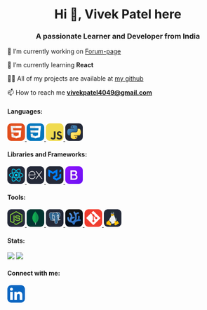 <h1 align="center">Hi 👋, Vivek Patel here</h1>
<h3 align="center">A passionate Learner and Developer from India</h3>

  🔭 I’m currently working on [Forum-page](https://github.com/drejt/forum-page)

  🌱 I’m currently learning **React**

  👨‍💻 All of my projects are available at [my github](https://github.com/drejt?tab=repositories)

<!--- 📝 I regularly write articles on [blog.link](blog.link) -->

  📫 How to reach me **vivekpatel4049@gmail.com**

<!-- 📄 Know about my experiences [resume.link](resume.link) -->

<h4 align="left">Languages:</h4>
<p align="left">
   <a href="https://developer.mozilla.org/en-US/docs/Web/HTML" target="_blank" rel="noreferrer">
      <img src="https://github.com/tandpfun/skill-icons/raw/main/icons/HTML.svg" alt="html5" width="40" height="40"/>
   </a>
   <a href="https://developer.mozilla.org/en-US/docs/Web/CSS" target="_blank" rel="noreferrer">
      <img src="https://raw.githubusercontent.com/tandpfun/skill-icons/59059d9d1a2c092696dc66e00931cc1181a4ce1f/icons/CSS.svg" alt="css3" width="40" height="40"/>
   </a>
   <a href="https://developer.mozilla.org/en-US/docs/Web/JavaScript" target="_blank" rel="noreferrer">
      <img src="https://github.com/tandpfun/skill-icons/raw/main/icons/JavaScript.svg" alt="javascript" width="40" height="40"/>
   </a>
   <a href="https://www.python.org" target="_blank" rel="noreferrer">
      <img src="https://github.com/tandpfun/skill-icons/raw/main/icons/Python-Dark.svg" alt="python" width="40" height="40"/>
   </a>
  
  <h4 align="left">Libraries and Frameworks:</h4>
   <a href="https://reactjs.org/" target="_blank" rel="noreferrer">
      <img src="https://github.com/tandpfun/skill-icons/blob/main/icons/React-Dark.svg" alt="react" width="40" height="40"/>
   </a>
   <a href="https://expressjs.com" target="_blank" rel="noreferrer">
      <img src="https://github.com/tandpfun/skill-icons/blob/main/icons/ExpressJS-Dark.svg" alt="express" width="40" height="40"/>
   </a>
   <a href="https://mui.com" target="_blank" rel="noreferrer">
      <img src="https://github.com/tandpfun/skill-icons/blob/main/icons/MaterialUI-Dark.svg" alt="mui" width="40" height="40"/>
   </a>
    <a href="https://getbootstrap.com" target="_blank" rel="noreferrer">
      <img src="https://github.com/tandpfun/skill-icons/blob/main/icons/Bootstrap.svg" alt="bootstrap" width="40" height="40"/>
   </a>
   
   <h4 align="left">Tools:</h4>
   <a href="https://nodejs.org" target="_blank" rel="noreferrer"> 
      <img src="https://github.com/tandpfun/skill-icons/raw/main/icons/NodeJS-Dark.svg" alt="nodejs" width="40" height="40"/> 
   </a>
   <a href="https://www.mongodb.com/" target="_blank" rel="noreferrer">
      <img src="https://github.com/tandpfun/skill-icons/raw/main/icons/MongoDB.svg" alt="mongodb" width="40" height="40"/> 
   </a>
   <a href="https://www.postgresql.org" target="_blank" rel="noreferrer">
      <img src="https://github.com/tandpfun/skill-icons/raw/main/icons/PostgreSQL-Dark.svg" alt="postgresql" width="40" height="40"/>
   </a>
    <a href="https://code.visualstudio.com/" target="_blank" rel="noreferrer">
      <img src="https://github.com/tandpfun/skill-icons/blob/main/icons/VSCodium-Dark.svg" alt="vscodium" width="40" height="40"/> 
   </a>
   <a href="https://git-scm.com/" target="_blank" rel="noreferrer">
      <img src="https://github.com/tandpfun/skill-icons/raw/main/icons/Git.svg" alt="git" width="40" height="40"/>
   </a>
   <a href="https://www.kernel.org/" target="_blank" rel="noreferrer">
      <img src="https://github.com/tandpfun/skill-icons/raw/main/icons/Linux-Dark.svg" alt="linux" width="40" height="40"/> 
   </a>
</p>
<h4 align="left">Stats:</h4>
<img src="https://github-readme-stats.vercel.app/api?username=drejt&theme=vue-dark&show_icons=true&hide_border=false&count_private=true">
<img src="https://github-readme-streak-stats.herokuapp.com/?user=drejt&theme=vue-dark&hide_border=false">

<h4 align="left">Connect with me:</h4>
<p align="left">
   <a href="https://linkedin.com/in/drejt" target="_blank" rel="noreferrer">
  <img src="https://github.com/tandpfun/skill-icons/blob/main/icons/LinkedIn.svg" alt="linkedin" width="40" height="40"/> 
</a>
</p>
